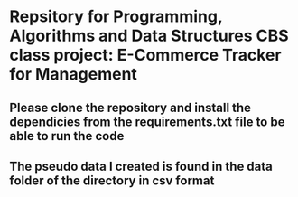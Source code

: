 # Repsitory for Programming, Algorithms and Data Structures CBS class project: E-Commerce Tracker for Management

## Please clone the repository and install the dependicies from the requirements.txt file to be able to run the code

## The pseudo data I created is found in the data folder of the directory in csv format
